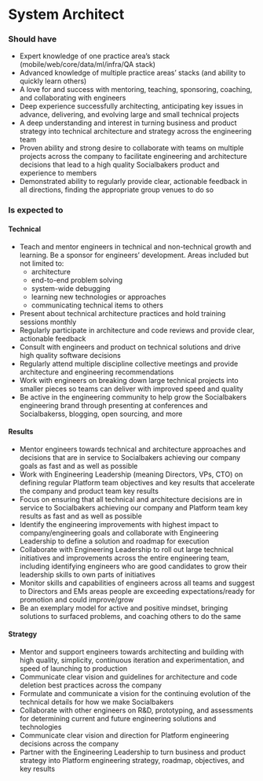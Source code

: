 # System Architect


### Should have
* Expert knowledge of one practice area’s stack (mobile/web/core/data/ml/infra/QA stack)
* Advanced knowledge of multiple practice areas’ stacks (and ability to quickly learn others)
* A love for and success with mentoring, teaching, sponsoring, coaching, and collaborating with engineers
* Deep experience successfully architecting, anticipating key issues in advance, delivering, and evolving large and small technical projects
* A deep understanding and interest in turning business and product strategy into technical architecture and strategy across the engineering team
* Proven ability and strong desire to collaborate with teams on multiple projects across the company to facilitate engineering and architecture decisions that lead to a high quality Socialbakers product and experience to members
* Demonstrated ability to regularly provide clear, actionable feedback in all directions, finding the appropriate group venues to do so  

### Is expected to
#### Technical
* Teach and mentor engineers in technical and non-technical growth and learning. Be a sponsor for engineers’ development. Areas included but not limited to:
   * architecture
   * end-to-end problem solving
   * system-wide debugging
   * learning new technologies or approaches
   * communicating technical items to others 
* Present about technical architecture practices and hold training sessions monthly
* Regularly participate in architecture and code reviews and provide clear, actionable feedback
* Consult with engineers and product on technical solutions and drive high quality software decisions
* Regularly attend multiple discipline collective meetings and provide architecture and engineering recommendations
* Work with engineers on breaking down large technical projects into smaller pieces so teams can deliver with improved speed and quality
* Be active in the engineering community to help grow the Socialbakers engineering brand through presenting at conferences and Socialbakerss, blogging, open sourcing, and more

#### Results
* Mentor engineers towards technical and architecture approaches and decisions that are in service to Socialbakers achieving our company goals as fast and as well as possible
* Work with Engineering Leadership (meaning Directors, VPs, CTO) on defining regular Platform team objectives and key results that accelerate the company and product team key results
* Focus on ensuring that all technical and architecture decisions are in service to Socialbakers achieving our company and Platform team key results as fast and as well as possible
* Identify the engineering improvements with highest impact to company/engineering goals and collaborate with Engineering Leadership to define a solution and roadmap for execution
* Collaborate with Engineering Leadership to roll out large technical initiatives and improvements across the entire engineering team, including identifying engineers who are good candidates to grow their leadership skills to own parts of initiatives
* Monitor skills and capabilities of engineers across all teams and suggest to Directors and EMs areas people are exceeding expectations/ready for promotion and could improve/grow
* Be an exemplary model for active and positive mindset, bringing solutions to surfaced problems, and coaching others to do the same

#### Strategy
* Mentor and support engineers towards architecting and building with high quality, simplicity, continuous iteration and experimentation, and speed of launching to production
* Communicate clear vision and guidelines for architecture and code deletion best practices across the company
* Formulate and communicate a vision for the continuing evolution of the technical details for how we make Socialbakers
* Collaborate with other engineers on R&D, prototyping, and assessments for determining current and future engineering solutions and technologies
* Communicate clear vision and direction for Platform engineering decisions across the company
* Partner with the Engineering Leadership to turn business and product strategy into Platform engineering strategy, roadmap, objectives, and key results
